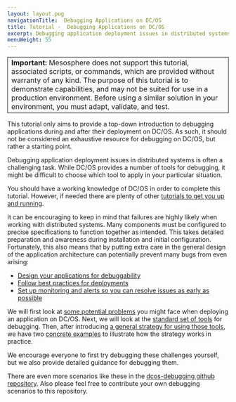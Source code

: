 ```yaml
---
layout: layout.pug
navigationTitle:  Debugging Applications on DC/OS
title: Tutorial -  Debugging Applications on DC/OS
excerpt: Debugging application deployment issues in distributed systems
menuWeight: 55
---
```


<!-- i. Support Disclaimer -->

<table class="table" bgcolor="#FAFAFA"> <tr> <td style="border-left: thin solid; border-top: thin solid; border-bottom: thin solid;border-right: thin solid;"><b>Important:</b> Mesosphere does not support this tutorial, associated scripts, or commands, which are provided without warranty of any kind. The purpose of this tutorial is to demonstrate capabilities, and may not be suited for use in a production environment. Before using a similar solution in your environment, you must adapt, validate, and test.</td> </tr> </table>

<!-- ii. Intro/Set Expectations for this Tutorial -->

This tutorial only aims to provide a top-down introduction to debugging applications during and after their deployment on DC/OS. As such, it should not be considered an exhaustive resource for debugging on DC/OS, but rather a starting point.

Debugging application deployment issues in distributed systems is often a challenging task. While DC/OS provides a number of tools for debugging, it might be difficult to choose which tool to apply in your particular situation.

You should have a working knowledge of DC/OS in order to complete this tutorial. However, if needed there are plenty of other [tutorials to get you up and running](/1.11/tutorials/).

It can be encouraging to keep in mind that failures are highly likely when working with distributed systems. Many components must be configured to precise specifications to function together as intended. This takes detailed  preparation and awareness during installation and initial configuration. Fortunately, this also means that by putting extra care in the general design of the application architecture can potentially prevent many bugs from even arising:

- [Design your applications for debuggability](https://schd.ws/hosted_files/mesosconeu17/a6/MesosCon%20EU%202017%20University%20Slides.pdf)
- [Follow best practices for deployments](https://mesosphere.com/blog/improving-your-deployments/)
- [Set up monitoring and alerts so you can resolve issues as early as possible](https://docs.mesosphere.com/1.10/cli/command-reference/dcos-node/dcos-node-diagnostics/)

We will first look at [some potential problems](/1.11/tutorials/dcos-debug/problems/) you might face when deploying an application on DC/OS. Next, we will look at the [standard set of tools](/1.11/tutorials/dcos-debug/tools/) for debugging. Then, after introducing [a general strategy for using those tools](/1.11/tutorials/dcos-debug/gen-strat/), we have two [concrete examples](/1.11/tutorials/dcos-debug/scenarios/) to illustrate how the strategy works in practice.

We encourage everyone to first try debugging these challenges yourself, but we also provide detailed guidance for debugging them.

There are even more scenarios like these in the [dcos-debugging github repository](https://github.com/dcos-labs/dcos-debugging/tree/master/1.10/). Also please feel free to contribute your own debugging scenarios to this repository.
